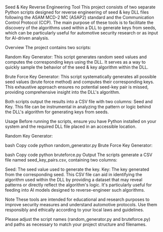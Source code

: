 Seed & Key Reverse Engineering Tool
This project consists of two separate Python scripts designed for reverse engineering of seed & key DLL files following the ASAM MCD-2 MC (ASAP2) standard and the Communication Control Protocol (CCP). The main purpose of these tools is to facilitate the discovery of the algorithms used within a DLL to generate keys from seeds, which can be particularly useful for automotive security research or as input for AI-driven analysis.

Overview
The project contains two scripts:

Random Key Generator: This script generates random seed values and computes the corresponding keys using the DLL. It serves as a way to quickly sample the behavior of the seed & key algorithm within the DLL.

Brute Force Key Generator: This script systematically generates all possible seed values (brute force method) and computes their corresponding keys. This exhaustive approach ensures no potential seed-key pair is missed, providing comprehensive insight into the DLL's algorithm.

Both scripts output the results into a CSV file with two columns: Seed and Key. This file can be instrumental in analyzing the pattern or logic behind the DLL's algorithm for generating keys from seeds.

Usage
Before running the scripts, ensure you have Python installed on your system and the required DLL file placed in an accessible location.

Random Key Generator:

bash
Copy code
python random_generator.py
Brute Force Key Generator:

bash
Copy code
python bruteforce.py
Output
The scripts generate a CSV file named seed_key_pairs.csv, containing two columns:

Seed: The seed value used to generate the key.
Key: The key generated from the corresponding seed.
This CSV file can aid in identifying the algorithm used within the DLL by providing a dataset that may reveal patterns or directly reflect the algorithm's logic. It's particularly useful for feeding into AI models designed to reverse-engineer such algorithms.

Note
These tools are intended for educational and research purposes to improve security measures and understand automotive protocols. Use them responsibly and ethically according to your local laws and guidelines.

Please adjust the script names (random_generator.py and bruteforce.py) and paths as necessary to match your project structure and filenames.